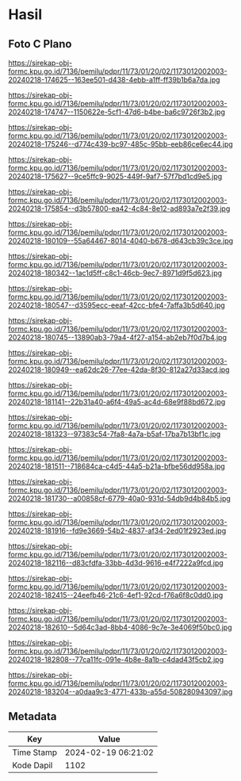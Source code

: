 # Hasil

## Foto C Plano

https://sirekap-obj-formc.kpu.go.id/7136/pemilu/pdpr/11/73/01/20/02/1173012002003-20240218-174625--163ee501-d438-4ebb-a1ff-ff39b1b6a7da.jpg

https://sirekap-obj-formc.kpu.go.id/7136/pemilu/pdpr/11/73/01/20/02/1173012002003-20240218-174747--1150622e-5cf1-47d6-b4be-ba6c9726f3b2.jpg

https://sirekap-obj-formc.kpu.go.id/7136/pemilu/pdpr/11/73/01/20/02/1173012002003-20240218-175246--d774c439-bc97-485c-95bb-eeb86ce6ec44.jpg

https://sirekap-obj-formc.kpu.go.id/7136/pemilu/pdpr/11/73/01/20/02/1173012002003-20240218-175627--9ce5ffc9-9025-449f-9af7-57f7bd1cd9e5.jpg

https://sirekap-obj-formc.kpu.go.id/7136/pemilu/pdpr/11/73/01/20/02/1173012002003-20240218-175854--d3b57800-ea42-4c84-8e12-ad893a7e2f39.jpg

https://sirekap-obj-formc.kpu.go.id/7136/pemilu/pdpr/11/73/01/20/02/1173012002003-20240218-180109--55a64467-8014-4040-b678-d643cb39c3ce.jpg

https://sirekap-obj-formc.kpu.go.id/7136/pemilu/pdpr/11/73/01/20/02/1173012002003-20240218-180342--1ac1d5ff-c8c1-46cb-9ec7-8971d9f5d623.jpg

https://sirekap-obj-formc.kpu.go.id/7136/pemilu/pdpr/11/73/01/20/02/1173012002003-20240218-180547--d3595ecc-eeaf-42cc-bfe4-7affa3b5d640.jpg

https://sirekap-obj-formc.kpu.go.id/7136/pemilu/pdpr/11/73/01/20/02/1173012002003-20240218-180745--13890ab3-79a4-4f27-a154-ab2eb7f0d7b4.jpg

https://sirekap-obj-formc.kpu.go.id/7136/pemilu/pdpr/11/73/01/20/02/1173012002003-20240218-180949--ea62dc26-77ee-42da-8f30-812a27d33acd.jpg

https://sirekap-obj-formc.kpu.go.id/7136/pemilu/pdpr/11/73/01/20/02/1173012002003-20240218-181141--22b31a40-a6f4-49a5-ac4d-68e9f88bd672.jpg

https://sirekap-obj-formc.kpu.go.id/7136/pemilu/pdpr/11/73/01/20/02/1173012002003-20240218-181323--97383c54-7fa8-4a7a-b5af-17ba7b13bf1c.jpg

https://sirekap-obj-formc.kpu.go.id/7136/pemilu/pdpr/11/73/01/20/02/1173012002003-20240218-181511--718684ca-c4d5-44a5-b21a-bfbe56dd958a.jpg

https://sirekap-obj-formc.kpu.go.id/7136/pemilu/pdpr/11/73/01/20/02/1173012002003-20240218-181730--a00858cf-6779-40a0-931d-54db9d4b84b5.jpg

https://sirekap-obj-formc.kpu.go.id/7136/pemilu/pdpr/11/73/01/20/02/1173012002003-20240218-181916--fd9e3669-54b2-4837-af34-2ed01f2923ed.jpg

https://sirekap-obj-formc.kpu.go.id/7136/pemilu/pdpr/11/73/01/20/02/1173012002003-20240218-182116--d83cfdfa-33bb-4d3d-9616-e4f7222a9fcd.jpg

https://sirekap-obj-formc.kpu.go.id/7136/pemilu/pdpr/11/73/01/20/02/1173012002003-20240218-182415--24eefb46-21c6-4ef1-92cd-f76a6f8c0dd0.jpg

https://sirekap-obj-formc.kpu.go.id/7136/pemilu/pdpr/11/73/01/20/02/1173012002003-20240218-182610--5d64c3ad-8bb4-4086-9c7e-3e4069f50bc0.jpg

https://sirekap-obj-formc.kpu.go.id/7136/pemilu/pdpr/11/73/01/20/02/1173012002003-20240218-182808--77ca11fc-091e-4b8e-8a1b-c4dad43f5cb2.jpg

https://sirekap-obj-formc.kpu.go.id/7136/pemilu/pdpr/11/73/01/20/02/1173012002003-20240218-183204--a0daa9c3-4771-433b-a55d-508280943097.jpg


## Metadata

| Key        | Value               |
| ---------- | ------------------- |
| Time Stamp | 2024-02-19 06:21:02 |
| Kode Dapil | 1102                |



